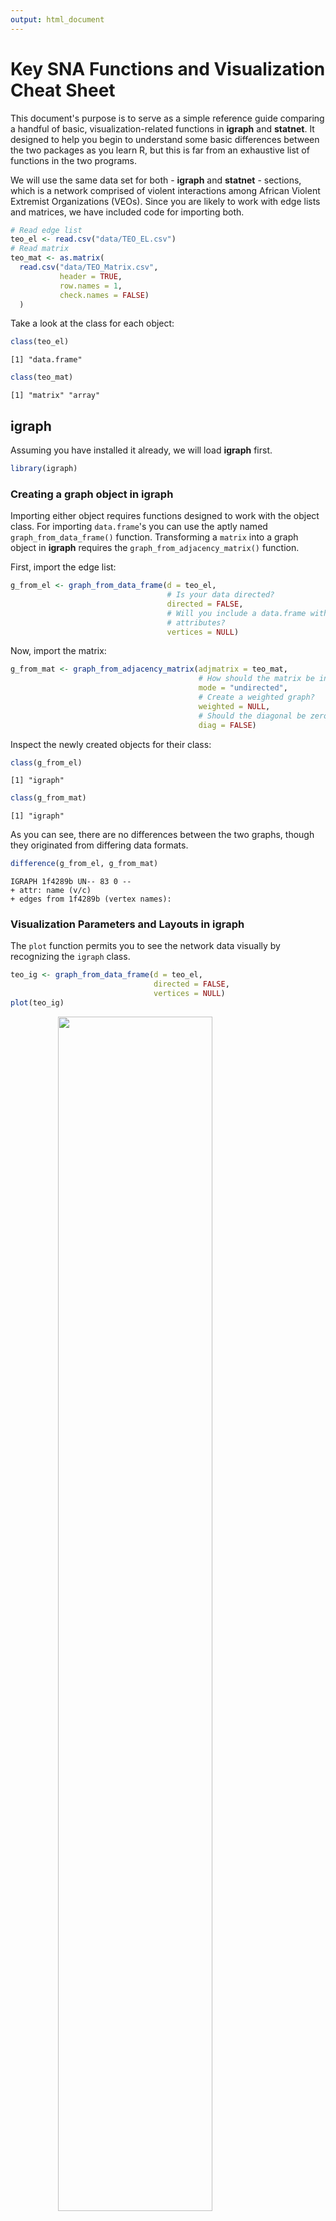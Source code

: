 ```yaml
---
output: html_document
---
```





# Key SNA Functions and Visualization Cheat Sheet

This document's purpose is to serve as a simple reference guide comparing a handful of basic, visualization-related functions in **igraph** and **statnet**. It designed to help you begin to understand some basic differences between the two packages as you learn R, but this is far from an exhaustive list of functions in the two programs.

We will use the same data set for both - **igraph** and **statnet** - sections, which is a  network comprised of violent interactions among African Violent Extremist Organizations (VEOs). Since you are likely to work with edge lists and matrices, we have included code for importing both.


```r
# Read edge list
teo_el <- read.csv("data/TEO_EL.csv")
# Read matrix
teo_mat <- as.matrix(
  read.csv("data/TEO_Matrix.csv",
           header = TRUE, 
           row.names = 1,
           check.names = FALSE)
  )
```

Take a look at the class for each object:


```r
class(teo_el)
```

```
[1] "data.frame"
```

```r
class(teo_mat)
```

```
[1] "matrix" "array" 
```


## **igraph**

Assuming you have installed it already, we will load **igraph** first.


```r
library(igraph)
```

### Creating a graph object in **igraph**

Importing either object requires functions designed to work with the object class. For importing `data.frame`'s you can use the aptly named `graph_from_data_frame()` function. Transforming a `matrix` into a graph object in **igraph** requires the `graph_from_adjacency_matrix()` function.

First, import the edge list:


```r
g_from_el <- graph_from_data_frame(d = teo_el,
                                   # Is your data directed?
                                   directed = FALSE,
                                   # Will you include a data.frame with node 
                                   # attributes?
                                   vertices = NULL)
```

Now, import the matrix:


```r
g_from_mat <- graph_from_adjacency_matrix(adjmatrix = teo_mat,
                                          # How should the matrix be interpreted?
                                          mode = "undirected", 
                                          # Create a weighted graph?
                                          weighted = NULL,
                                          # Should the diagonal be zeroed out?
                                          diag = FALSE)
```

Inspect the newly created objects for their class:


```r
class(g_from_el)
```

```
[1] "igraph"
```

```r
class(g_from_mat)
```

```
[1] "igraph"
```

As you can see, there are no differences between the two graphs, though they originated from differing data formats.


```r
difference(g_from_el, g_from_mat)
```

```
IGRAPH 1f4289b UN-- 83 0 -- 
+ attr: name (v/c)
+ edges from 1f4289b (vertex names):
```



### Visualization Parameters and Layouts in **igraph**

The `plot` function permits you to see the network data visually by recognizing the `igraph` class. 


```r
teo_ig <- graph_from_data_frame(d = teo_el,
                                directed = FALSE,
                                vertices = NULL)
plot(teo_ig)
```

<img src="key_functions_and_visualization_files/figure-html/unnamed-chunk-8-1.png" width="70%" style="display: block; margin: auto;" />

This could be greatly improved!

Now let's consider making some adjustments. *Table 1* provides a summary of commonly used plotting parameters in **igraph**. See **igraph's** manual, Katya Ognyanova's excellent tutorial on SNA in **igraph** (https://kateto.net/networks-r-igraph), and **igraph's** website (https://igraph.org/r/) for a more comprehensive list of options. 

<center>
| **Parameter** |  **Short Description** |                            
|------------------|---------------------------------------------|
| `vertex.color`| Adjusts node color.|
| `vertex.size`| Parameter for node size. Default is 15.  |
| `vertex.shape`| Parameter for node shape (e.g., "sphere", "circle", "square"). Default is circle.  |
| `vertex.label`| Parameter for adjusting and setting node labels. Use NA to omit.  |
| `vertex.label.font`| Parameter for node font. Font: 1=plain, 2=bold, 3=italic, 4=bold italic, 5=symbol  |
| `vertex.label.family`| Adjusts font family. Default is 'serif'.  |
| `vertex.label.cex`| Parameter for changing font size.  |
| `vertex.label.color`| Parameter for adjusting node label colors. Default is black.|
| `edge.color`| Parameter for setting edge color.  |
| `edge.width`| Sets edge width (default = 1).  |
| `arrow.mode`| Sets arrow aesthetics: 0=no arrow, 1=back, 2=forward, 3=both.  |
| `edge.arrow.size`| Sets edge arrow size (default = 1).  |
| `edge.curved`| Edge curvature (ranges from 0-1).  |

Table: *Table 1: Summary of Selected* **igraph** *Plotting Parameters*

</center>


```r
plot(teo_ig, 
     # Modify vertices
     vertex.color = "lightgreen", 
     vertex.size = 10, 
     vertex.shape = "sphere", 
     vertex.label.font = 0.25, 
     label.family = "Courier", 
     vertex.label.cex = .75,
     vertex.label.color = "darkblue", 
     # Modify edges
     edge.color = "black",  
     edgewidth = 3, 
     arrow.mode = 3,
     edge.arrow.size = 0.25, 
     edge.curved = 0.5)
```

<img src="key_functions_and_visualization_files/figure-html/unnamed-chunk-9-1.png" width="70%" style="display: block; margin: auto;" />


The graph layout can vary. **igraph** provides multiple layout algorithms (e.g., Kamada-Kawai, circle, etc.), which can be usually located by typing the prefix `layout_` or `layout_with_` (e.g., `layout_with_kk`, `layout_in_circle()`, etc.). 

Note you can store a layout as an object (e.g., `coords <- layout_with_dh(teo_g)`) and subsequently pass it to the `plot()` function as a parameter for the `layout` argument (e.g., `plot(teog_g, layout = coords))`, which we will do below. 


```r
coords <- layout_with_kk(teo_ig)
```


Some of the commonly used layout options are outlined below, which you can find in **igraph**'s help section. 

<center>
| **Parameter** |  **Short Description** |                            
|--------------------|-------------------------------------------|
| `layout_with_dh`| Places vertices of a graph on the plane, according to the simulated annealing algorithm by Davidson and Harel.|
| `layout_in_circle`| Places vertices on a circle, in the order of their vertex ids..  |
| `layout_nicely`| This function tries to choose an appropriate graph layout algorithm for the graph, automatically, based on a simple algorithm.  |
| `layout_with_fr`| Places vertices on the plane using the force-directed layout algorithm by Fruchterman and Reingold.  |
| `layout_on_sphere`| Places vertices on a sphere, approximately uniformly, in the order of their vertex ids.  |
| `layout_with_gem`| Places vertices on the plane using the GEM force-directed layout algorithm. |
| `layout_with_graphopt`| A force-directed layout algorithm, that scales relatively well to large graphs.  |
| `layout_with_kk`| Places the vertices on the plane, or in the 3d space, based on a physical model of springs.|
| `layout_with_lgl`| A layout generator for larger graphs.  |
| `layout_with_mds`| Multidimensional scaling of some distance matrix defined on the vertices of a graph. |

Table: *Table 2: Summary of Selected* **igraph** *Layout Parameters*

</center>

For instance, the visual below depicts the network using Fruchterman Reingold. Note we've turned off the labels so you can see the structure more clearly.


```r
plot(teo_ig, 
     main = "TEO Fruchterman Reingold Layout",
     layout = layout_with_fr, 
     vertex.color = "lightgreen", 
     vertex.size = 10, 
     vertex.shape = "sphere", 
     vertex.label = NA, 
     edge.color = "black", 
     edgewidth = 3, 
     arrow.mode = 3,
     edge.arrow.size = 0.25, 
     edge.curved = 0.5)
```

<img src="key_functions_and_visualization_files/figure-html/unnamed-chunk-11-1.png" width="70%" style="display: block; margin: auto;" />

Now, plot the network using Kamada-Kawai. 


```r
plot(teo_ig, 
     main = "TEO Kamada-Kawai Layout", 
     layout = layout_with_kk, 
     vertex.color = "lightgreen", 
     vertex.size = 10, 
     vertex.shape = "sphere", 
     vertex.label = NA, 
     edge.color = "black", 
     edgewidth = 3, 
     arrow.mode = 3,
     edge.arrow.size = 0.25, 
     edge.curved = 0.5)
```

<img src="key_functions_and_visualization_files/figure-html/unnamed-chunk-12-1.png" width="70%" style="display: block; margin: auto;" />

We can look at these side-by-side using `par(mfrow = c(1, 2))`, which tells **igraph** to create multiple plots along a single row with two columns. 


```r
par(mfrow = c(1,2))

plot(teo_ig, 
     layout = layout_with_fr, 
     vertex.color = "lightgreen", 
     vertex.size = 10, 
     vertex.shape = "sphere", 
     vertex.label = NA, 
     edge.color = "black", 
     edgewidth = 3, 
     arrow.mode = 3,
     edge.arrow.size = 0.25, 
     edge.curved = 0.5, 
     main = "FR Layout")

plot(teo_ig, 
     # Use the stored coordinates
     layout = coords,
     vertex.color = "lightgreen", 
     vertex.size = 10, 
     vertex.shape = "sphere", 
     vertex.label = NA, 
     edge.color = "black", 
     edgewidth = 3, 
     arrow.mode = 3,
     edge.arrow.size = .25, 
     edge.curved = .5, 
     main = "KK Layout")

# Add a legend to plot, for information use ?legend
legend(x = 0, 
       y = -2, 
       legend = "VEOs", 
       pch = 21,
       pt.bg = "lightgreen", 
       pt.cex = 2, 
       cex = 0.8, 
       bty = "n", 
       ncol = 1)
```

<img src="key_functions_and_visualization_files/figure-html/unnamed-chunk-13-1.png" width="70%" style="display: block; margin: auto;" />

We will detach **igraph** before moving onto **statnet**. 


```r
detach("package:igraph", unload = TRUE)
```

## **statnet**

Assuming you have installed it already, we will load **statnet** first.


```r
library(statnet)
```

### Creating a graph object in **statnet**

For importing `data.frame`'s you can use the aptly named `as.network()` function setting the argument `matrix.type` to `"edgelist"`. Transforming a `matrix` into a graph object in **network** requires the `as.network()` function, but the argument must be set to `matrix.type = "adjacency"`.

First, import the edge list:


```r
g_from_el <- as.network(teo_el,
                        matrix.type = "edgelist",
                        directed = FALSE)
```

Now, import the matrix:


```r
g_from_mat <- as.network(teo_el,
                        matrix.type = "adjacency",
                        directed = FALSE)
```

Inspect the newly created objects for their class:


```r
class(g_from_el)
```

```
[1] "network"
```

```r
class(g_from_mat)
```

```
[1] "network"
```

### Visualization Parameters and Layouts in **statnet**

The `gplot()` function permits you to see the network data visually by recognizing the `network` class. 


```r
teo_net <- as.network(teo_el,
                      matrix.type = "edgelist",
                      directed = FALSE)
  
gplot(teo_net)
```

<img src="key_functions_and_visualization_files/figure-html/unnamed-chunk-19-1.png" width="70%" style="display: block; margin: auto;" />

This could be greatly improved!

*Table 3* provides a summary of commonly used plotting parameters in **statnet**.  See the **sna** package's manual for an exhaustive list. 

<center>

| **Parameter** |  **Short Description** |                            
|--------------------|----------------------------------------------|
| `vertex.col`| Adjusts node color. Red is default. |
| `vertex.cex`| Parameter for node size.   |
| `displaylabels`| Parameter to turn on or turn off node labels (True or False).  |
| `boxed.labels`| Indicate if you want labels to be enclosed in boxes.  |
| `label.bg`| Background color for label boxes. |
| `label.pos`| Parameter for positioning labels. See manual for specifics.  |
| `label.cex`| Parameter for changing font size. Default is 1.  |
| `label.col`| Parameter for adjusting node label colors. Default is black.|
| `edge.col`| Parameter for setting edge color.  |
| `edge.lwd`| Sets edge width.  |
| `usearrows`| Parameter to turn on or turn off edge arrows (True or False).  |
| `displayisolates`| Parameter to show or hide arrows (True or False).  |
| `usecurve`| Edge curvature on or off.   |

Table: *Table 2: Summary of Selected* **sna** *Plotting Parameters*

</center>

Now, plot the graph with some changes to the parameters. 


```r
gplot(teo_net, 
      # Modify vertex parameters
      vertex.col = "lightgreen", 
      vertex.cex = 1.5, 
      displaylabels = TRUE, 
      label.pos = 5, 
      label.cex = 0.5, 
      label.col = "Blue",
      # Modify edge parameters
      edge.col = "Gray", 
      displayisolates = FALSE, 
      usecurve = TRUE)
```

<img src="key_functions_and_visualization_files/figure-html/unnamed-chunk-20-1.png" width="70%" style="display: block; margin: auto;" />

You can change the layout in **statnet* as well. Here we will use `mode` to adjust our network layouts. 

<center>

| **Parameter** |  **Short Description** |                            
|------------------|-----------------------------------------------|
| `mode = "spring"`| Places vertices of a graph on the plane, according to the simulated annealing algorithm by Davidson and Harel.|
| `mode = "springrepulse"`| Places vertices on a circle, in the order of their vertex ids..  |
| ` mode = "kamadakawai"`| This function tries to choose an appropriate graph layout algorithm for the graph, automatically, based on a simple algorithm.  |
| `mode = "fruchtermanreingold"`| Places vertices on the plane using the force-directed layout algorithm by Fruchterman and Reingold..  |
| `mode = "mds"`| Multidimensional scaling of some distance matrix defined on the vertices of a graph.  |

Table: *Table 2: Summary of Selected* **sna** *Layout Parameters*

</center>

For instance, the visual below depicts the network using Fruchterman Reingold. Note we've turned off the labels so you can see the structure more clearly.


```r
gplot(teo_net, 
      vertex.col = "lightgreen", 
      vertex.cex = 1.5, 
      displaylabels = TRUE, 
      label.pos = 5, 
      label.cex = .5, 
      label.col = "Blue", 
      edge.col = "Gray", 
      displayisolates = FALSE, 
      usecurve = TRUE,
      mode = "fruchtermanreingold")
```

<img src="key_functions_and_visualization_files/figure-html/unnamed-chunk-21-1.png" width="70%" style="display: block; margin: auto;" />

Now, with Kamada-Kawai. 


```r
gplot(teo_net, 
      vertex.col = "lightgreen", 
      vertex.cex = 1.5, 
      displaylabels = TRUE, 
      label.pos = 5, 
      label.cex = .5, 
      label.col = "Blue", 
      edge.col = "Gray", 
      displayisolates = FALSE, 
      usecurve = TRUE, 
      mode = "kamadakawai")
```

<img src="key_functions_and_visualization_files/figure-html/unnamed-chunk-22-1.png" width="70%" style="display: block; margin: auto;" />

Keep in mind that you can use the `gplot.layout.*` functions to store coordinates and use them later.


```r
fr <- gplot.layout.fruchtermanreingold(teo_net, layout.par = NULL)
kk <- gplot.layout.kamadakawai(teo_net, layout.par = NULL)

par(mfrow = c(1, 2), mar = c(0, 0, 0, 0))

gplot(teo_net, 
      vertex.col = "lightgreen", 
      vertex.cex = 1.5, 
      displaylabels = FALSE, 
      edge.col = "Gray", 
      displayisolates = FALSE, 
      usecurve = TRUE, 
      # Pass along the layout
      coord = fr)

gplot(teo_net, 
      vertex.col = "lightgreen", 
      vertex.cex = 1.5, 
      displaylabels = FALSE, 
      edge.col = "Gray", 
      displayisolates = FALSE, 
      usecurve = TRUE, 
      # Pass along the layout
      coord = kk)
```

<img src="key_functions_and_visualization_files/figure-html/unnamed-chunk-23-1.png" width="70%" style="display: block; margin: auto;" />

